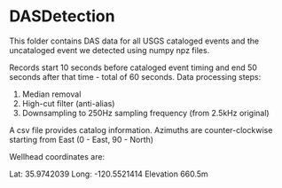 # DASDetection

This folder contains DAS data for all USGS cataloged events and the uncataloged event we detected using numpy npz files.

Records start 10 seconds before cataloged event timing and end 50 seconds after that time - total of 60 seconds. 
Data processing steps:
1) Median removal
2) High-cut filter (anti-alias)
3) Downsampling to 250Hz sampling frequency (from 2.5kHz original)

A csv file provides catalog information. Azimuths are counter-clockwise starting from East (0 - East, 90 - North)

Wellhead coordinates are:

Lat: 35.9742039
Long: -120.5521414
Elevation 660.5m
